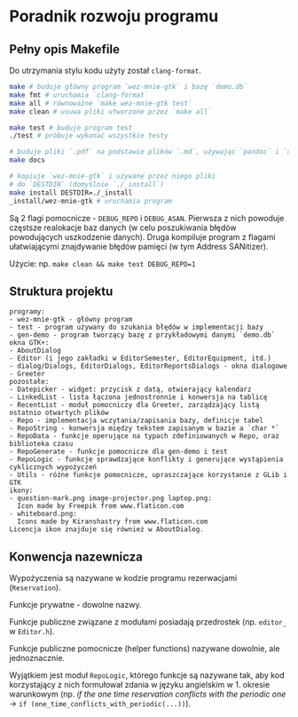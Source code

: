 # Poradnik rozwoju programu

## Pełny opis Makefile

Do utrzymania stylu kodu użyty został `clang-format`.

```bash
make # buduje główny program `wez-mnie-gtk` i bazę `demo.db`
make fmt # uruchamia `clang-format`
make all # równoważne `make wez-mnie-gtk test`
make clean # usuwa pliki utworzone przez `make all`

make test # buduje program test
./test # próbuje wykonać wszystkie testy

# buduje pliki `.pdf` na podstawie plików `.md`, używając `pandoc` i `xelatex`
make docs

# kopiuje `wez-mnie-gtk` i używane przez niego pliki
# do `DESTDIR` (domyślnie `./_install`)
make install DESTDIR=./_install
_install/wez-mnie-gtk # uruchamia program
```

Są 2 flagi pomocnicze - `DEBUG_REPO` i `DEBUG_ASAN`. Pierwsza z nich powoduje częstsze
realokacje baz danych (w celu poszukiwania błędów powodujących uszkodzenie danych). Druga
kompiluje program z flagami ułatwiającymi znajdywanie błędów pamięci (w tym Address SANitizer).

Użycie: np. `make clean && make test DEBUG_REPO=1`

## Struktura projektu

```text
programy:
- wez-mnie-gtk - główny program
- test - program używany do szukania błędów w implementacji bazy
- gen-demo - program tworzący bazę z przykładowymi danymi `demo.db`
okna GTK+:
- AboutDialog
- Editor (i jego zakładki w EditorSemester, EditorEquipment, itd.)
- dialog/Dialogs, EditorDialogs, EditorReportsDialogs - okna dialogowe
- Greeter
pozostałe:
- Datepicker - widget: przycisk z datą, otwierający kalendarz
- LinkedList - lista łączona jednostronnie i konwersja na tablicę
- RecentList - moduł pomocniczy dla Greeter, zarządzający listą ostatnio otwartych plików
- Repo - implementacja wczytania/zapisania bazy, definicje tabel
- RepoString - konwersja między tekstem zapisanym w bazie a `char *`
- RepoData - funkcje operujące na typach zdefiniowanych w Repo, oraz biblioteka czasu
- RepoGenerate - funkcje pomocnicze dla gen-demo i test
- RepoLogic - funkcje sprawdzające konflikty i generujące wystąpienia cyklicznych wypożyczeń
- Utils - różne funkcje pomocnicze, upraszczające korzystanie z GLib i GTK
ikony:
- question-mark.png image-projector.png laptop.png:
  Icon made by Freepik from www.flaticon.com
- whiteboard.png:
  Icons made by Kiranshastry from www.flaticon.com
Licencja ikon znajduje się również w AboutDialog.
```

## Konwencja nazewnicza

Wypożyczenia są nazywane w kodzie programu rezerwacjami (`Reservation`).

Funkcje prywatne - dowolne nazwy.

Funkcje publiczne związane z modułami posiadają przedrostek (np. `editor_` w `Editor.h`).

Funkcje publiczne pomocnicze (helper functions) nazywane dowolnie, ale jednoznacznie.

Wyjątkiem jest moduł `RepoLogic`, którego funkcje są nazywane tak, aby kod korzystający
z nich formułował zdania w języku angielskim w 1. okresie warunkowym
(np. *if the one time reservation conflicts with the periodic one* ->
`if (one_time_conflicts_with_periodic(...))`).
